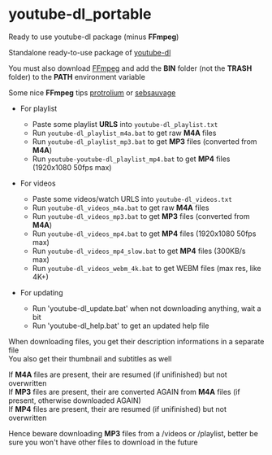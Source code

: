 # youtube-dl_portable
Ready to use youtube-dl package (minus **FFmpeg**)

Standalone ready-to-use package of [youtube-dl](https://github.com/ytdl-org/youtube-dl)

You must also download [FFmpeg](https://www.ffmpeg.org/download.html) and add the **BIN** folder (not the **TRASH** folder) to the **PATH** environment variable

Some nice **FFmpeg** tips [protrolium](https://gist.github.com/protrolium/e0dbd4bb0f1a396fcb55) or [sebsauvage](https://sebsauvage.net/wiki/doku.php?id=ffmpeg)

* For playlist
  - Paste some playlist **URLS** into `youtube-dl_playlist.txt`
  - Run `youtube-dl_playlist_m4a.bat` to get raw **M4A** files
  - Run `youtube-dl_playlist_mp3.bat` to get **MP3** files (converted from **M4A**)
  - Run `youtube-youtube-dl_playlist_mp4.bat` to get **MP4** files (1920x1080 50fps max)
  
* For videos
  - Paste some videos/watch URLS into `youtube-dl_videos.txt`
  - Run `youtube-dl_videos_m4a.bat` to get raw **M4A** files
  - Run `youtube-dl_videos_mp3.bat` to get **MP3** files (converted from **M4A**)
  - Run `youtube-dl_videos_mp4.bat` to get **MP4** files (1920x1080 50fps max)
  - Run `youtube-dl_videos_mp4_slow.bat` to get **MP4** files (300KB/s max)
  - Run `youtube-dl_videos_webm_4k.bat` to get WEBM files (max res, like 4K+)

* For updating
  - Run 'youtube-dl_update.bat' when not downloading anything, wait a bit
  - Run 'youtube-dl_help.bat' to get an updated help file

When downloading files, you get their description informations in a separate file<br>
You also get their thumbnail and subtitles as well<br>

If **M4A** files are present, their are resumed (if unifinished) but not overwritten<br>
If **MP3** files are present, their are converted AGAIN from **M4A** files (if present, otherwise downloaded AGAIN)<br>
If **MP4** files are present, their are resumed (if unifinished) but not overwritten<br>

Hence beware downloading **MP3** files from a /videos or /playlist, better be sure you won't have other files to download in the future
